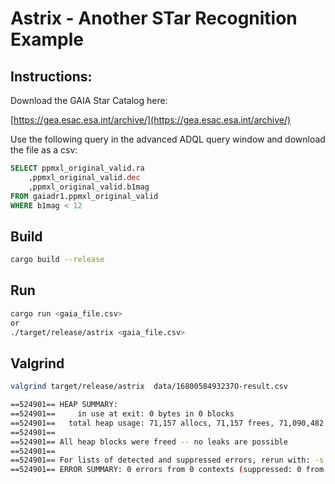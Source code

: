 # Astrix - Another STar Recognition Example

## Instructions:
Download the GAIA Star Catalog here:

[https://gea.esac.esa.int/archive/](https://gea.esac.esa.int/archive/)

Use the following query in the advanced ADQL query window and download the file as a csv:

``` sql
SELECT ppmxl_original_valid.ra
    ,ppmxl_original_valid.dec
    ,ppmxl_original_valid.b1mag
FROM gaiadr1.ppmxl_original_valid 
WHERE b1mag < 12
```

## Build

``` bash
cargo build --release
```

## Run

``` bash
cargo run <gaia_file.csv>
or
./target/release/astrix <gaia_file.csv>
```

## Valgrind

``` bash
valgrind target/release/astrix  data/1680058493237O-result.csv 

==524901== HEAP SUMMARY:
==524901==     in use at exit: 0 bytes in 0 blocks
==524901==   total heap usage: 71,157 allocs, 71,157 frees, 71,090,482 bytes allocated
==524901== 
==524901== All heap blocks were freed -- no leaks are possible
==524901== 
==524901== For lists of detected and suppressed errors, rerun with: -s
==524901== ERROR SUMMARY: 0 errors from 0 contexts (suppressed: 0 from 0)
```
